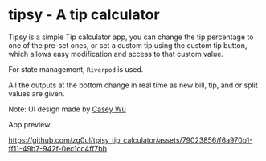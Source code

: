 # tipsy - A tip calculator

Tipsy is a simple Tip calculator app, you can change the tip percentage to one of the pre-set ones, or set a custom tip using the custom tip button, which allows easy modification and access to that custom value.

For state management, `Riverpod` is used.

All the outputs at the bottom change in real time as new bill, tip, and or split values are given.

Note: UI design made by [Casey Wu](https://dribbble.com/shots/6398522-Daily-UI-004-Calculator)

App preview:


https://github.com/zg0ul/tpisy_tip_calculator/assets/79023856/f6a970b1-ff11-49b7-942f-0ec1cc4ff7bb

